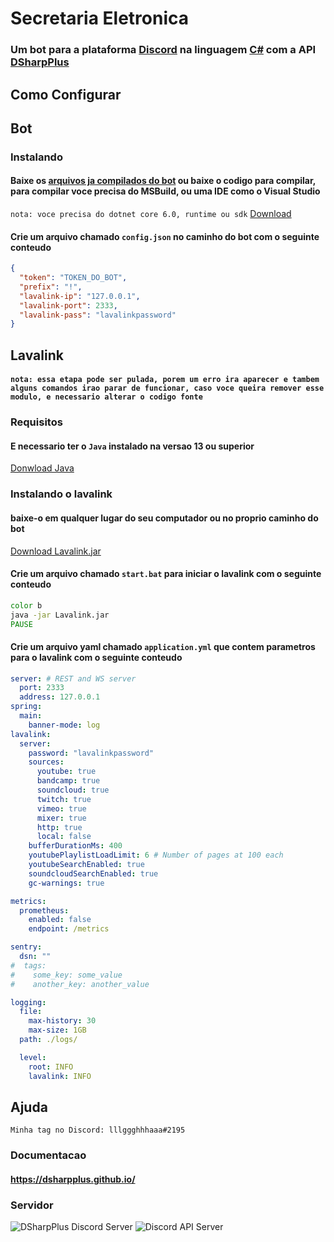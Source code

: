 # Secretaria Eletronica

### Um bot para a plataforma [Discord](https://discord.com/) na linguagem [C#](https://docs.microsoft.com/pt-br/dotnet/csharp/) com a API [DSharpPlus](https://dsharpplus.github.io/)

## Como Configurar

## Bot
### Instalando
#### Baixe os [arquivos ja compilados do bot](https://github.com/lllggghhhaaa/SecretariaEletronica/releases/tag/v1.0) ou baixe o codigo para compilar, para compilar voce precisa do MSBuild, ou uma IDE como o Visual Studio
`nota: voce precisa do dotnet core 6.0, runtime ou sdk` [Download](https://dotnet.microsoft.com/download/dotnet/6.0)
#### Crie um arquivo chamado `config.json` no caminho do bot com o seguinte conteudo
```json
{
  "token": "TOKEN_DO_BOT", 
  "prefix": "!",
  "lavalink-ip": "127.0.0.1",
  "lavalink-port": 2333,
  "lavalink-pass": "lavalinkpassword"
}
```
## Lavalink
#### `nota: essa etapa pode ser pulada, porem um erro ira aparecer e tambem alguns comandos irao parar de funcionar, caso voce queira remover esse modulo, e necessario alterar o codigo fonte`
### Requisitos
#### E necessario ter o `Java` instalado na versao 13 ou superior
[Donwload Java](https://www.oracle.com/java/technologies/javase-downloads.html)
### Instalando o lavalink
#### baixe-o em qualquer lugar do seu computador ou no proprio caminho do bot
[Download Lavalink.jar](https://ci.fredboat.com/viewLog.html?buildId=lastSuccessful&buildTypeId=Lavalink_Build&tab=artifacts&guest=1)

#### Crie um arquivo chamado `start.bat` para iniciar o lavalink com o seguinte conteudo
```bat
color b
java -jar Lavalink.jar
PAUSE
```
#### Crie um arquivo yaml chamado `application.yml` que contem parametros para o lavalink com o seguinte conteudo
```yaml
server: # REST and WS server
  port: 2333
  address: 127.0.0.1
spring:
  main:
    banner-mode: log
lavalink:
  server:
    password: "lavalinkpassword"
    sources:
      youtube: true
      bandcamp: true
      soundcloud: true
      twitch: true
      vimeo: true
      mixer: true
      http: true
      local: false
    bufferDurationMs: 400
    youtubePlaylistLoadLimit: 6 # Number of pages at 100 each
    youtubeSearchEnabled: true
    soundcloudSearchEnabled: true
    gc-warnings: true

metrics:
  prometheus:
    enabled: false
    endpoint: /metrics

sentry:
  dsn: ""
#  tags:
#    some_key: some_value
#    another_key: another_value

logging:
  file:
    max-history: 30
    max-size: 1GB
  path: ./logs/

  level:
    root: INFO
    lavalink: INFO
```
## Ajuda
`Minha tag no Discord: lllggghhhaaa#2195`
### Documentacao
#### https://dsharpplus.github.io/
### Servidor

![DSharpPlus Discord Server](https://discordapp.com/api/guilds/379378609942560770/embed.png?style=banner3) 
![Discord API Server](https://discordapp.com/api/guilds/81384788765712384/embed.png?style=banner3)